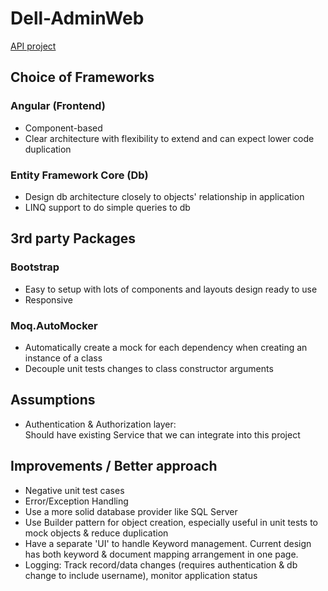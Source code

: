 # Dell-AdminWeb
[API project](https://github.com/kaiying-nicl/Dell-AdminWeb-API)

Choice of Frameworks
----------------------
### Angular (Frontend)
* Component-based
* Clear architecture with flexibility to extend and can expect lower code duplication
### Entity Framework Core (Db)
* Design db architecture closely to objects' relationship in application
* LINQ support to do simple queries to db

3rd party Packages
------------------
### Bootstrap
* Easy to setup with lots of components and layouts design ready to use
* Responsive
### Moq.AutoMocker
* Automatically create a mock for each dependency when creating an instance of a class
* Decouple unit tests changes to class constructor arguments

Assumptions
--------------
* Authentication & Authorization layer:  
Should have existing Service that we can integrate into this project

Improvements / Better approach
----------
* Negative unit test cases
* Error/Exception Handling
* Use a more solid database provider like SQL Server
* Use Builder pattern for object creation, especially useful in unit tests to mock objects & reduce duplication
* Have a separate 'UI' to handle Keyword management.  Current design has both keyword & document mapping arrangement in one page.
* Logging: Track record/data changes (requires authentication & db change to include username), monitor application status
